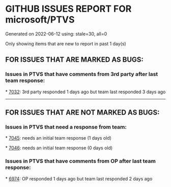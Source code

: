 
# GITHUB ISSUES REPORT FOR microsoft/PTVS


Generated on 2022-06-12 using: stale=30, all=0


Only showing items that are new to report in past 1 day(s)


## FOR ISSUES THAT ARE MARKED AS BUGS:


### Issues in PTVS that have comments from 3rd party after last team response:


\* [7032](https://github.com/microsoft/PTVS/issues/7032 "python editor code-folding for def and class code blocks not working properly in release 17.2.3"): 3rd party responded 1 days ago but team last responded 3 days ago

---

## FOR ISSUES THAT ARE NOT MARKED AS BUGS:


### Issues in PTVS that need a response from team:


\* [7045](https://github.com/microsoft/PTVS/issues/7045 "Failed to start a decorator and show potential decorators when type @."): needs an initial team response (1 days old)

\* [7046](https://github.com/microsoft/PTVS/issues/7046 "Python editor is not visible in the Editor mappings"): needs an initial team response (0 days old)

### Issues in PTVS that have comments from OP after last team response:


\* [6974](https://github.com/microsoft/PTVS/issues/6974 "No IntelliSense when import folder under the workspace."): OP responded 1 days ago but team last responded 2 days ago
